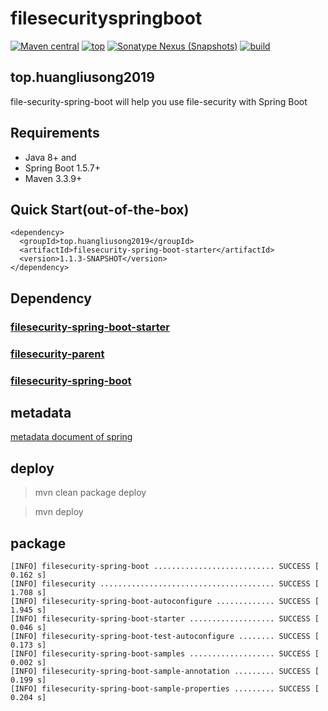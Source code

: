 # filesecurityspringboot
[![Maven central](https://img.shields.io/badge/Maven%20central-v1.1-red.svg)](https://search.maven.org/)
[![top](https://img.shields.io/badge/build-top.huangliusong2019-green.svg)]()
[![Sonatype Nexus (Snapshots)](https://img.shields.io/badge/Sonatype%20Nexus-v1.1-blue.svg)](https://oss.sonatype.org/content/repositories/snapshots/top/huangliusong2019/)
[![build](https://img.shields.io/badge/build-passing-brightgreen.svg)](https://github.com/huangliusong1994/filesecurityspringboot)

## top.huangliusong2019
file-security-spring-boot  will help you use file-security with Spring Boot


## Requirements

* Java 8+ and 
* Spring Boot 1.5.7+
* Maven 3.3.9+

## Quick Start(out-of-the-box)

~~~
<dependency>
  <groupId>top.huangliusong2019</groupId>
  <artifactId>filesecurity-spring-boot-starter</artifactId>
  <version>1.1.3-SNAPSHOT</version>
</dependency>
~~~

## Dependency

### [filesecurity-spring-boot-starter](https://github.com/huangliusong/filesecurity-spring-boot-starter)

### [filesecurity-parent](https://github.com/huangliusong/filesecurity-parent)

### [filesecurity-spring-boot](https://github.com/huangliusong1994/filesecurity-parent)



## metadata
[metadata document of spring](https://docs.spring.io/spring-boot/docs/2.1.x/reference/htmlsingle/#configuration-metadata
)

## deploy
> mvn clean package deploy

> mvn deploy

## package

~~~
[INFO] filesecurity-spring-boot ........................... SUCCESS [  0.162 s]
[INFO] filesecurity ....................................... SUCCESS [  1.708 s]
[INFO] filesecurity-spring-boot-autoconfigure ............. SUCCESS [  1.945 s]
[INFO] filesecurity-spring-boot-starter ................... SUCCESS [  0.046 s]
[INFO] filesecurity-spring-boot-test-autoconfigure ........ SUCCESS [  0.173 s]
[INFO] filesecurity-spring-boot-samples ................... SUCCESS [  0.002 s]
[INFO] filesecurity-spring-boot-sample-annotation ......... SUCCESS [  0.199 s]
[INFO] filesecurity-spring-boot-sample-properties ......... SUCCESS [  0.204 s]

~~~